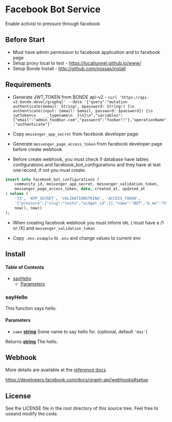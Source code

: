 # Facebook Bot Service

Enable activist to pressure through facebook

## Before Start

-   Must have admin permission to facebook application and to facebook page
-   Setup proxy local to test - <https://localtunnel.github.io/www/>
-   Setup Bonde Install - <http://github.com/nossas/install>

## Requirements

-   Generate JWT_TOKEN from BONDE api-v2 - `curl 'https://api-v2.bonde.devel/graphql' --data '{"query":"mutation authenticate($email: String!, $password: String!) {\n  authenticate(input: {email: $email, password: $password}) {\n    jwtToken\n    __typename\n  }\n}\n","variables":{"email":"admin_foo@bar.com","password":"foobar!!"},"operationName":"authenticate"}'`

-   Copy `messenger_app_secret` from facebook developer page:

-   Generate `messenger_page_access_token` from facebook developer page before create webhook

-   Before create webhook, you must check if database have tables configurations and facebook_bot_configurations and they have at leat one record, if not you must create.

```sql
insert into facebook_bot_configurations (
    community_id, messenger_app_secret, messenger_validation_token,
    messenger_page_access_token, data, created_at, updated_at
) values (
    '73', 'APP_SECRET', 'VALIDATIONSTRING', 'ACCESS_TOKEN',
    '{"pressure":{"slug":"teste","widget_id":1},"name":"BOT","m_me":"https://m.me/bot"}',
    now(), now()
);
```

-   When creating facebook webhook you must inform `URL` ( must have a /1 or /X) and `messenger_validation_token`

-   Copy `.env.example` to `.env` and change values to current env

## Install

<!-- Generated by documentation.js. Update this documentation by updating the source code. -->

#### Table of Contents

-   [sayHello](#sayhello)
    -   [Parameters](#parameters)

### sayHello

This function says hello.

#### Parameters

-   `name` **[string](https://developer.mozilla.org/docs/Web/JavaScript/Reference/Global_Objects/String)** Some name to say hello for. (optional, default `'Haz'`)

Returns **[string](https://developer.mozilla.org/docs/Web/JavaScript/Reference/Global_Objects/String)** The hello.

## Webhook

More details are available at the [reference docs](https://developers.facebook.com/docs/messenger-platform/webhook-reference).

<https://developers.facebook.com/docs/graph-api/webhooks#setup>

## License

See the LICENSE file in the root directory of this source tree. Feel free to useand modify the code.
